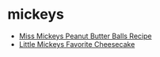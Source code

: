 # mickeys

 * [Miss Mickeys Peanut Butter Balls Recipe](../index/m/miss-mickeys-peanut-butter-balls-recipe.json)
 * [Little Mickeys Favorite Cheesecake](../index/l/little-mickeys-favorite-cheesecake.json)
